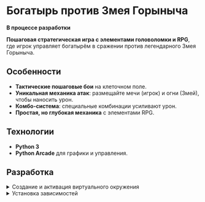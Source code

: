 # Богатырь против Змея Горыныча  

**В процессе разработки**

**Пошаговая стратегическая игра с элементами головоломки и RPG**, где игрок управляет богатырём в сражении против легендарного Змея Горыныча.  

## Особенности  
- **Тактические пошаговые бои** на клеточном поле.  
- **Уникальная механика атак**: размещайте мечи (игрок) и огни (Змей), чтобы наносить урон.  
- **Комбо-система**: специальные комбинации усиливают урон.  
- **Простая, но глубокая механика** с элементами RPG.  

## Технологии  
- **Python 3**
- **Python Arcade** для графики и управления.

## Разработка
<details>
<summary>Создание и активация виртуального окружения</summary>
> python3 -m venv venv  
> source venv/bin/activate
</details>

<details>
<summary>Установка зависимостей</summary>
> pip install -r requirements.txt
</details>
